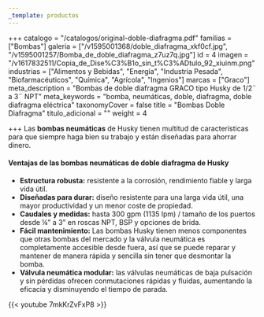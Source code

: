 ```yaml
---
_template: productos
---
```







+++
catalogo = "/catalogos/original-doble-diafragma.pdf"
familias = ["Bombas"]
galeria = ["/v1595001368/doble_diafragma_xkf0cf.jpg", "/v1595001257/Bomba_de_doble_diafragma_z7uz7q.jpg"]
id = 4
imagen = "/v1617832511/Copia_de_Dise%C3%B1o_sin_t%C3%ADtulo_92_xiuinm.png"
industrias = ["Alimentos y Bebidas", "Energía", "Industria Pesada", "Biofarmacéuticos", "Química", "Agrícola", "Ingenios"]
marcas = ["Graco"]
meta_description = "Bombas de doble diafragma GRACO tipo Husky de 1/2¨ a 3¨ NPT"
meta_keywords = "bomba, neumáticas, doble, diafragma, doble diafragma eléctrica"
taxonomyCover = false
title = "Bombas Doble Diafragma"
titulo_adicional = ""
weight = 4

+++
Las **bombas neumáticas** de Husky tienen multitud de características para que siempre haga bien su trabajo y están diseñadas para ahorrar dinero.

#### Ventajas de las bombas neumáticas de doble diafragma de Husky

* **Estructura robusta:** resistente a la corrosión, rendimiento fiable y larga vida útil.
* **Diseñadas para durar:** diseño resistente para una larga vida útil, una mayor productividad y un menor coste de propiedad.
* **Caudales y medidas:** hasta 300 gpm (1135 lpm) / tamaño de los puertos desde ¼” a 3” en roscas NPT, BSP y opciones de brida.
* **Fácil mantenimiento:** Las bombas Husky tienen menos componentes que otras bombas del mercado y la válvula neumática es completamente accesible desde fuera, así que se puede reparar y mantener de manera rápida y sencilla sin tener que desmontar la bomba.
* **Válvula neumática modular:** las válvulas neumáticas de baja pulsación y sin pérdidas ofrecen conmutaciones rápidas y fluidas, aumentando la eficacia y disminuyendo el tiempo de parada.

{{< youtube 7mkKrZvFxP8 >}}

